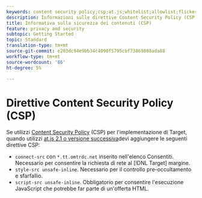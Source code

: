 ```yaml
---
keywords: content security policy;csp;at.js;whitelist;allowlist;flicker;pre-hide;pre-hiding;prehiding
description: Informazioni sulle direttive Content Security Policy (CSP) da aggiungere quando si utilizza  Adobe Target at.js 2.1 o versione successiva.
title: Informativa sulla sicurezza dei contenuti (CSP)
feature: privacy and security
subtopic: Getting Started
topic: Standard
translation-type: tm+mt
source-git-commit: e203dc94e9bb34c4090f5795cbf73869808ada88
workflow-type: tm+mt
source-wordcount: '86'
ht-degree: 5%

---
```



# Direttive Content Security Policy (CSP)

Se utilizzi [Content Security Policy](https://en.wikipedia.org/wiki/Content_Security_Policy) (CSP) per l&#39;implementazione di Target, quando utilizzi [at.js 2.1 o versione successiva](/help/c-implementing-target/c-implementing-target-for-client-side-web/target-atjs-versions.md)devi aggiungere le seguenti direttive CSP:

* `connect-src` con `*.tt.omtrdc.net` inserito nell&#39;elenco Consentiti. Necessario per consentire la richiesta di rete al [!DNL Target] margine.
* `style-src unsafe-inline`. Necessario per il controllo pre-occultamento e sfarfallio.
* `script-src unsafe-inline`.  Obbligatorio per consentire l&#39;esecuzione JavaScript che potrebbe far parte di un&#39;offerta HTML.
